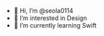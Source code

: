 - 👋 Hi, I’m @seola0114
- 👀 I’m interested in Design
- 🌱 I’m currently learning Swift

<!---
seola0114/seola0114 is a ✨ special ✨ repository because its `README.md` (this file) appears on your GitHub profile.
You can click the Preview link to take a look at your changes.
--->
